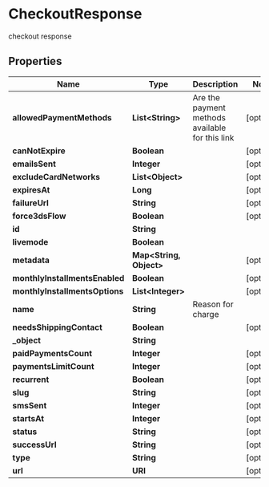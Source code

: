 

# CheckoutResponse

checkout response

## Properties

| Name | Type | Description | Notes |
|------------ | ------------- | ------------- | -------------|
|**allowedPaymentMethods** | **List&lt;String&gt;** | Are the payment methods available for this link |  [optional] |
|**canNotExpire** | **Boolean** |  |  [optional] |
|**emailsSent** | **Integer** |  |  [optional] |
|**excludeCardNetworks** | **List&lt;Object&gt;** |  |  [optional] |
|**expiresAt** | **Long** |  |  [optional] |
|**failureUrl** | **String** |  |  [optional] |
|**force3dsFlow** | **Boolean** |  |  [optional] |
|**id** | **String** |  |  |
|**livemode** | **Boolean** |  |  |
|**metadata** | **Map&lt;String, Object&gt;** |  |  [optional] |
|**monthlyInstallmentsEnabled** | **Boolean** |  |  [optional] |
|**monthlyInstallmentsOptions** | **List&lt;Integer&gt;** |  |  [optional] |
|**name** | **String** | Reason for charge |  |
|**needsShippingContact** | **Boolean** |  |  [optional] |
|**_object** | **String** |  |  |
|**paidPaymentsCount** | **Integer** |  |  [optional] |
|**paymentsLimitCount** | **Integer** |  |  [optional] |
|**recurrent** | **Boolean** |  |  [optional] |
|**slug** | **String** |  |  [optional] |
|**smsSent** | **Integer** |  |  [optional] |
|**startsAt** | **Integer** |  |  [optional] |
|**status** | **String** |  |  [optional] |
|**successUrl** | **String** |  |  [optional] |
|**type** | **String** |  |  [optional] |
|**url** | **URI** |  |  [optional] |




